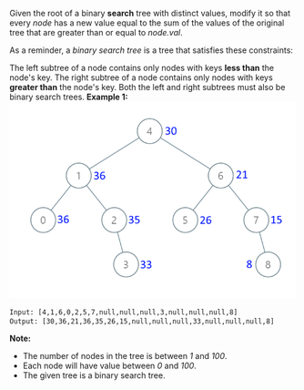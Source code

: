 Given the root of a binary **search** tree with distinct values, modify it so that every *node* has a new value equal to the sum of the values of the original tree that are greater than or equal to *node.val*.

As a reminder, a _binary search tree_ is a tree that satisfies these constraints:

The left subtree of a node contains only nodes with keys **less than** the node's key.
The right subtree of a node contains only nodes with keys **greater than** the node's key.
Both the left and right subtrees must also be binary search trees.
 **Example 1:**
![](tree.png)
```
Input: [4,1,6,0,2,5,7,null,null,null,3,null,null,null,8]
Output: [30,36,21,36,35,26,15,null,null,null,33,null,null,null,8]
```
**Note:**
* The number of nodes in the tree is between *1* and *100*.
* Each node will have value between *0* and *100*.
* The given tree is a binary search tree.